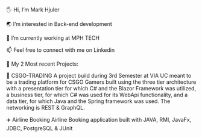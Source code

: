 🖐 Hi, I’m Mark Hjuler

🌏 I’m interested in Back-end development

🚧 I’m currently working at MPH TECH

📫 Feel free to connect with me on Linkedin

💼 My 2 Most recent Projects:

🔫 CSGO-TRADING
A project build during 3rd Semester at VIA UC meant to be a trading platform for CSGO Gamers built using the three tier architecture with a presentation tier for which C# and the Blazor Framework was utilized, a business tier, for which C# was used for its WebApi functionality, and a data tier, for which Java and the Spring framework was used. The networking is REST & GraphQL.

✈️ Airline Booking
Airline Booking application built with JAVA, RMI, JavaFx, JDBC, PostgreSQL & JUnit
